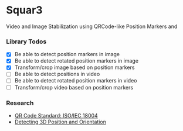 # Squar3
Video and Image Stabilization using QRCode-like Position Markers and 

### Library Todos

- [x] Be able to detect position markers in image
- [x] Be able to detect rotated position markers in image
- [x] Transform/crop image based on position markers
- [ ] Be able to detect positions in video
- [ ] Be able to detect rotated position markers in video
- [ ] Transform/crop video based on position markers

### Research

 - [QR Code Standard: ISO/IEC 18004](http://raidenii.net/files/datasheets/misc/qr_code.pdf)
 - [Detecting 3D Position and Orientation](https://stackoverflow.com/questions/27946432/find-my-cameras-3d-position-and-orientation-according-to-a-2d-marker/27959120)
